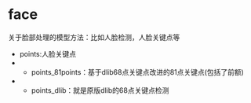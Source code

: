 # face
关于脸部处理的模型方法：比如人脸检测，人脸关键点等


- points:人脸关键点
- - points_81points：基于dlib68点关键点改进的81点关键点(包括了前额)
- - points_dlib：就是原版dlib的68点关键点检测
